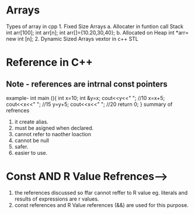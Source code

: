 # Arrays
Types of array in cpp
    1. Fixed Size Arrays
        a. Allocater in funtion call Stack
            int arr[100];
            int arr[n];
            int arr[]={10.20,30,40};
        b. Allocated on Heap
            int *arr= new int [n];
    2. Dynamic Sized Arrays
        vextor in c++ STL

# Reference in C++
 ## Note - references  are intrnal const pointers
example-
    int main (){
        int x=10;
        int &y=x;
        cout<<y<<" ";  //10
        x=x+5;
        cout<<x<<" ";  //15
        y=y+5;
        cout<<x<<" ";  //20
        return 0;
    }
summary of refrences 
1. it create alias.
2. must be asigned when declared.
3. cannot refer to naother loaction 
4. cannot be null
5. safer.
6. easier to use.

# Const AND R Value Refrences-->

1. the references discussed so ffar cannot reffer to R value eg. literals and results of expressions are r values.
2. const references and R Value references (&&) are used for this purpose.
